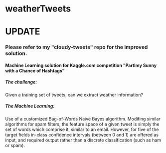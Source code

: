 weatherTweets
=============

<h1>UPDATE</h1>
<h3>Please refer to my "<a herf="github.com/EricChiang/cloudy-tweets">cloudy-tweets</a>" repo for the improved solution.</h3>


<h4>Machine Learning solution for Kaggle.com competition "Partlmy Sunny with a Chance of Hashtags"</h4>

<h5>The challenge:</h5>
Given a training set of tweets, can we extract weather information?

<h5>The Machine Learning:</h5>
Use of a customized Bag-of-Words Naive Bayes algorithm. Modifing similar algorithms for spam filters, the feature space of a given tweet is simply the set of words which comprise it, similar to an email. However, for five of the target fields in-class confidence intervals (between 0 and 1) are offered as input, and required output rather than a discrete classification (such as ham or spam). 
